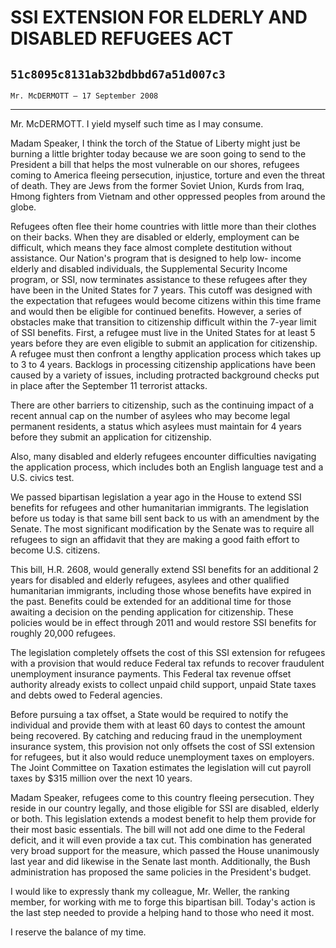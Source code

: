# SSI EXTENSION FOR ELDERLY AND DISABLED REFUGEES ACT
## `51c8095c8131ab32bdbbd67a51d007c3`
`Mr. McDERMOTT — 17 September 2008`

---


Mr. McDERMOTT. I yield myself such time as I may consume.

Madam Speaker, I think the torch of the Statue of Liberty might just 
be burning a little brighter today because we are soon going to send to 
the President a bill that helps the most vulnerable on our shores, 
refugees coming to America fleeing persecution, injustice, torture and 
even the threat of death. They are Jews from the former Soviet Union, 
Kurds from Iraq, Hmong fighters from Vietnam and other oppressed 
peoples from around the globe.

Refugees often flee their home countries with little more than their 
clothes on their backs. When they are disabled or elderly, employment 
can be difficult, which means they face almost complete destitution 
without assistance. Our Nation's program that is designed to help low-
income elderly and disabled individuals, the Supplemental Security 
Income program, or SSI, now terminates assistance to these refugees 
after they have been in the United States for 7 years. This cutoff was 
designed with the expectation that refugees would become citizens 
within this time frame and would then be eligible for continued 
benefits. However, a series of obstacles make that transition to 
citizenship difficult within the 7-year limit of SSI benefits. First, a 
refugee must live in the United States for at least 5 years before they 
are even eligible to submit an application for citizenship. A refugee 
must then confront a lengthy application process which takes up to 3 to 
4 years. Backlogs in processing citizenship applications have been 
caused by a variety of issues, including protracted background checks 
put in place after the September 11 terrorist attacks.

There are other barriers to citizenship, such as the continuing 
impact of a recent annual cap on the number of asylees who may become 
legal permanent residents, a status which asylees must maintain for 4 
years before they submit an application for citizenship.



Also, many disabled and elderly refugees encounter difficulties 
navigating the application process, which includes both an English 
language test and a U.S. civics test.

We passed bipartisan legislation a year ago in the House to extend 
SSI benefits for refugees and other humanitarian immigrants. The 
legislation before us today is that same bill sent back to us with an 
amendment by the Senate. The most significant modification by the 
Senate was to require all refugees to sign an affidavit that they are 
making a good faith effort to become U.S. citizens.

This bill, H.R. 2608, would generally extend SSI benefits for an 
additional 2 years for disabled and elderly refugees, asylees and other 
qualified humanitarian immigrants, including those whose benefits have 
expired in the past. Benefits could be extended for an additional time 
for those awaiting a decision on the pending application for 
citizenship. These policies would be in effect through 2011 and would 
restore SSI benefits for roughly 20,000 refugees.

The legislation completely offsets the cost of this SSI extension for 
refugees with a provision that would reduce Federal tax refunds to 
recover fraudulent unemployment insurance payments. This Federal tax 
revenue offset authority already exists to collect unpaid child 
support, unpaid State taxes and debts owed to Federal agencies.

Before pursuing a tax offset, a State would be required to notify the 
individual and provide them with at least 60 days to contest the amount 
being recovered. By catching and reducing fraud in the unemployment 
insurance system, this provision not only offsets the cost of SSI 
extension for refugees, but it also would reduce unemployment taxes on 
employers. The Joint Committee on Taxation estimates the legislation 
will cut payroll taxes by $315 million over the next 10 years.

Madam Speaker, refugees come to this country fleeing persecution. 
They reside in our country legally, and those eligible for SSI are 
disabled, elderly or both. This legislation extends a modest benefit to 
help them provide for their most basic essentials. The bill will not 
add one dime to the Federal deficit, and it will even provide a tax 
cut. This combination has generated very broad support for the measure, 
which passed the House unanimously last year and did likewise in the 
Senate last month. Additionally, the Bush administration has proposed 
the same policies in the President's budget.

I would like to expressly thank my colleague, Mr. Weller, the ranking 
member, for working with me to forge this bipartisan bill. Today's 
action is the last step needed to provide a helping hand to those who 
need it most.

I reserve the balance of my time.
